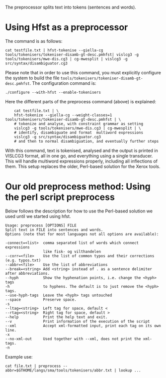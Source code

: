 The preprocessor splits text into tokens (sentences and words).

Using Hfst as a preprocessor
============================

The command is as follows:

    cat testfile.txt | hfst-tokenise --giella-cg tools/tokenisers/tokeniser-disamb-gt-desc.pmhfst| vislcg3 -g tools/tokenisers/mwe-dis.cg3 | cg-mwesplit | vislcg3 -g src/syntax/disambiguator.cg3

Please note that in order to use this command, you must explicitly
configure the system to build the file
`tools/tokenisers/tokeniser-disamb-gt-desc.pmhfst`. The configuration
command is:

    ./configure --with-hfst --enable-tokenisers

Here the different parts of the preprocess command (above) is explained:

        cat testfile.txt | \
        hfst-tokenize --giella-cg --weight-classes=1 tools/tokenisers/tokeniser-disamb-gt-desc.pmhfst | \
        # tokenize and analyse, with constraint grammar as setting
        vislcg3 -g tools/tokenisers/mwe-dis.cg3 | cg-mwesplit | \
        # identify, disambiguate and format  multiword expressions
        vislcg3 -g src/syntax/disambiguator.cg3
        # and then to normal disambiguation, and eventually further steps
          

With this command, text is tokenised, analysed and the output is printed
in VISLCG3 format, all in one go, and everything using a single
transducer. This will handle multiword expressions properly, including
all inflections of them. This setup replaces the older, Perl-based
solution for the Xerox tools.

Our old preprocess method: Using the perl script preprocess
===========================================================

Below follows the description for how to use the Perl-based solution we used until we started using hfst.

    Usage: preprocess [OPTIONS] FILE
    Split text in FILE into sentences and words.
    Options (note that for most languages not all options are available):

    -connect=<list>  comma separated list of words which connect expressions
                     like fisk- og vilthandelen
    --corr=<file>    Use the list of common typos and their corrections (e.g. typos.txt)
    --abbr=<file>    Use the list of abbreviations
    --break=<string> Add <string> instead of . as a sentence delimiter after abbreviations.
    --hyph           Show the hyphenation points, i.e. change the <hyph> tags
    -h               to hyphens. The default is to just remove the <hyph> tags.
    --use-hyph-tags  Leave the <hyph> tags untouched
    --space          Preserve space.
    -s
    --ltag=<string>  Left tag for space, default <
    --rtag=<string>  Right tag for space, default >
    --help           Print the help text and exit.
    --v              Print information of the execution of the script
    --xml            Accept xml-formatted input, print each tag on its own line.
    -x
    --no-xml-out     Used together with --xml, does not print the xml-tags.
    -n

Example use:

    cat file.txt | preprocess --abbr=$GTHOME/langs/sma/tools/tokenisers/abbr.txt | lookup ...
